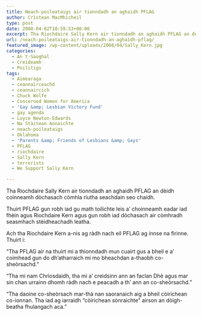 ```yaml
---
title: Neach-poileataigs air tionndadh an aghaidh PFLAG
author: Crìstean MacMhìcheil
type: post
date: 2008-04-02T10:59:53+00:00
excerpt: Tha Riochdaire Sally Kern air tionndadh an aghaidh PFLAG an dèidh coinneamh dòchasach còmhla riutha seachdain seo chaidh.
url: /neach-poileataigs-air-tionndadh-an-aghaidh-pflag/
featured_image: /wp-content/uploads/2008/04/Sally_Kern.jpg
categories:
  - An t-Saoghal
  - Creideamh
  - Poilitigs
tags:
  - Aimearaga
  - ceannairceachd
  - ceannaircich
  - Chuck Wolfe
  - Concerned Women for America
  - 'Gay &amp; Lesbian Victory Fund'
  - gay agenda
  - Loyce Newton-Edwards
  - Na Stàitean Aonaichte
  - neach-poileataigs
  - Oklahoma
  - 'Parents &amp; Friends of Lesbians &amp; Gays'
  - PFLAG
  - riochdaire
  - Sally Kern
  - terrorists
  - We Support Sally Kern

---
```

Tha Riochdaire Sally Kern air tionndadh an aghaidh PFLAG an dèidh coinneamh dòchasach còmhla riutha seachdain seo chaidh.

Thuirt PFLAG gun robh iad gu math toilichte leis a&#8217; choinneamh eadar iad fhèin agus Riochdaire Kern agus gun robh iad dòchasach air còmhradh seasmhach stèidheachadh leatha.

Ach tha Riochdaire Kern a-nis ag ràdh nach eil PFLAG ag innse na fìrinne. Thuirt i:

&#8220;Tha PFLAG air na thuirt mi a thionndadh mun cuairt gus a bheil e a&#8217; coimhead gun do dh&#8217;atharraich mi mo bheachdan a-thaobh co-sheòrsachd.&#8221;

&#8220;Tha mi nam Chrìosdaidh, tha mi a&#8217; creidsinn ann an faclan Dhè agus mar sin chan urrainn dhomh ràdh nach e peacadh a th&#8217; ann an co-sheòrsachd.&#8221;

&#8220;Tha daoine co-sheòrsach mar-thà nan saoranaich aig a bheil còirichean co-ionnan. Tha iad ag iarraidh &#8220;còirichean sònraichte&#8221; airson an dòigh-beatha fhulangach aca.&#8221;